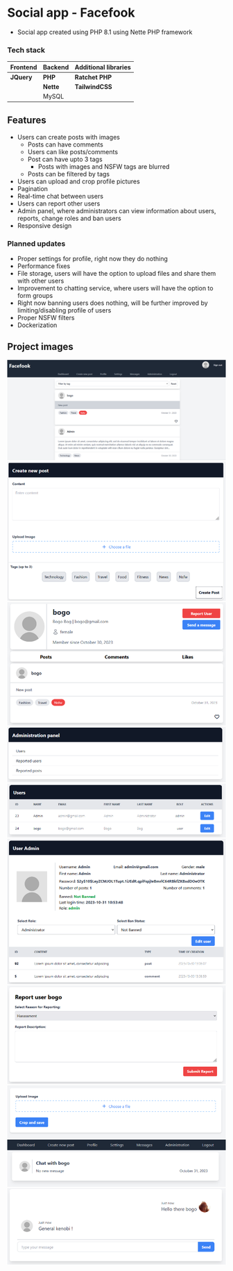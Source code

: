 # Social app - Facefook
- Social app created using PHP 8.1 using Nette PHP framework

### Tech stack
| Frontend   | Backend   | Additional libraries |
|------------|-----------|----------------------|
| **JQuery** | **PHP**   | **Ratchet PHP**      |
|         | **Nette** | **TailwindCSS**      |
|            | MySQL     |                      |

## Features
- Users can create posts with images
  - Posts can have comments
  - Users can like posts/comments
  - Post can have upto 3 tags
    - Posts with images and NSFW tags are blurred
  - Posts can be filtered by tags
- Users can upload and crop profile pictures
- Pagination 
- Real-time chat between users
- Users can report other users
- Admin panel, where administrators can view information about users, reports, change roles and ban users
- Responsive design

### Planned updates
- Proper settings for profile, right now they do nothing
- Performance fixes
- File storage, users will have the option to upload files and share them with other users
- Improvement to chatting service, where users will have the option to form groups
- Right now banning users does nothing, will be further improved by limiting/disabling profile of users
- Proper NSFW filters
- Dockerization


## Project images
![Alt ](./project_images/img_01.PNG)
![Alt ](./project_images/img_02.PNG)
![Alt ](./project_images/img_03.PNG)
![Alt ](./project_images/img_04.PNG)
![Alt ](./project_images/img_05.PNG)
![Alt ](./project_images/img_06.PNG)
![Alt ](./project_images/img_07.PNG)
![Alt ](./project_images/img_08.PNG)
![Alt ](./project_images/img_09.PNG)
![Alt ](./project_images/img_10.PNG)
